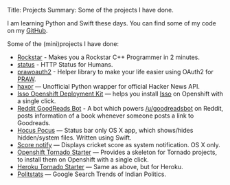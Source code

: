 Title: Projects
Summary: Some of the projects I have done.

I am learning Python and Swift these days. You can find some of my code on my [GitHub](https://github.com/avinassh).

Some of the (mini)projects I have done:

- [Rockstar](https://github.com/avinassh/rockstar) - Makes you a Rockstar C++ Programmer in 2 minutes.
- [status](github.com/avinassh/status) - HTTP Status for Humans.
- [prawoauth2](https://github.com/avinassh/prawoauth2) - Helper library to make your life easier using OAuth2 for [PRAW](praw.readthedocs.org). 
- [haxor](https://github.com/avinassh/haxor) — Unofficial Python wrapper for official Hacker News API.
- [Isso Openshift Deployment Kit](https://github.com/avinassh/isso-openshift) — helps you install [Isso](http://posativ.org/isso/) on Openshift with a single click.
- [Reddit GoodReads Bot](https://github.com/avinassh/Reddit-GoodReads-Bot) - A bot which powers [/u/goodreadsbot](https://www.reddit.com/user/goodreadsbot) on Reddit, posts information of a book whenever someone posts a link to Goodreads.
- [Hocus Pocus](https://github.com/avinassh/Hocus-Pocus) — Status bar only OS X app, which shows/hides hidden/system files. Written using Swift.
- [Score notify](https://github.com/avinassh/score-notify) — Displays cricket score as system notification. OS X only.
- [Openshift Tornado Starter](https://github.com/avinassh/openshift-tornado-starter) — Provides a skeleton for Tornado projects, to install them on Openshift with a single click.
- [Heroku Tornado Starter](https://github.com/avinassh/heroku-tornado-starter) — Same as above, but for Heroku.
- [Politstats](https://github.com/avinassh/polistats) — Google Search Trends of Indian Politics.